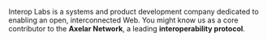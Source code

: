  Interop Labs is a systems and product development company dedicated to enabling an open, interconnected Web. You might know us as a core contributor to the **Axelar Network**, a leading **interoperability protocol**.

 